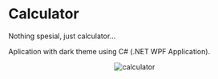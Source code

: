# Calculator
Nothing spesial, just calculator...
<p>
  Aplication with dark theme using C# (.NET WPF Application).
</p>
<p align="center" dir="auto">
  <img src="https://github.com/ToRnXId/calculator/assets/99548313/d42ae2ff-1d06-419d-a460-874f489e9f82" alt="calculator">
</p>
